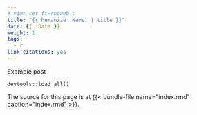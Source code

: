 ```yaml
---
# vim: set ft=rnoweb : 
title: "{{ humanize .Name  | title }}"
date: {{ .Date }}
weight: 1
tags:
  - r
link-citations: yes
---
```


Example post

```{r}
devtools::load_all()
```

<!--more-->

The source for this page is at
{{< bundle-file name="index.rmd" caption="index.rmd" >}}.
